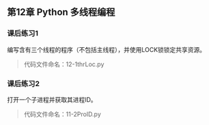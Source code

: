 ## 第12章 Python 多线程编程

### 课后练习1
编写含有三个线程的程序（不包括主线程），并使用LOCK锁锁定共享资源。

> 代码文件命名：12-1thrLoc.py

### 课后练习2
打开一个子进程并获取其进程ID。

> 代码文件命名：11-2ProID.py
